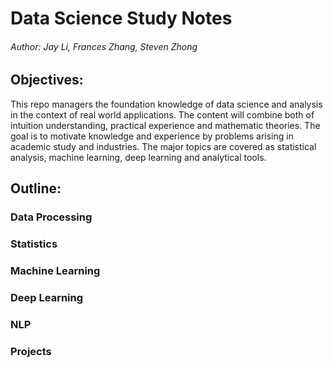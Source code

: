 # Data Science Study Notes
###### Author: Jay Li, Frances Zhang, Steven Zhong

## Objectives:

This repo managers the foundation knowledge of data science and analysis in the context of real world applications. The content will combine both of intuition understanding, practical experience and mathematic theories. The goal is to motivate knowledge and experience by problems arising in academic study and industries. The major topics are covered as statistical analysis, machine learning, deep learning and analytical tools.

## Outline:

### Data Processing

### Statistics

### Machine Learning

### Deep Learning

### NLP

### Projects
